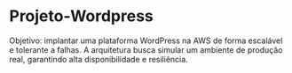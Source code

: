 # Projeto-Wordpress
Objetivo: implantar uma plataforma WordPress na AWS de forma escalável e tolerante a falhas. A arquitetura busca simular um ambiente de produção real, garantindo alta disponibilidade e resiliência. 
